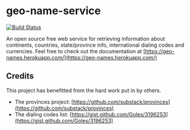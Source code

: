 # geo-name-service

[![Build Status](https://travis-ci.org/bolorundurowb/geo-name-service.svg?branch=master)](https://travis-ci.org/bolorundurowb/geo-name-service)

An open source free web service for retrieving information about continents, countries, state/province info, international dialing codes and currencies. Feel free to check out the documentation at [https://geo-names.herokuapp.com/](https://geo-names.herokuapp.com/)

## Credits

This project has benefitted from the hard work put in by others. 
- The provinces project: [https://github.com/substack/provinces](https://github.com/substack/provinces)
- The dialing codes list: [https://gist.github.com/Goles/3196253](https://gist.github.com/Goles/3196253)
